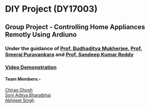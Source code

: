 # DIY Project (DY17003)
## Group Project - Controlling Home Appliances Remotly Using Ardiuno

### Under the guidance of [Prof. Budhaditya Mukherjee](http://www.smst.iitkgp.ac.in/Smst/facultydetails/smst-bmukherjee), [Prof. Sreeraj Puravankara](http://www.iitkgp.ac.in/department/ES/faculty/es-sreeraj) and [Prof. Sandeep Kumar Reddy](http://www.iitkgp.ac.in/department/CD/faculty/cd-skreddy)
### [Video Demonstration](https://www.youtube.com/watch?v=gUDawFb3dRk)

#### Team Members:-
[Chirag Ghosh](https://github.com/chirag-ghosh)<br>
[Soni Aditya Bharatbhai](https://github.com/adityasoni9998)<br>
[Abhijeet Singh](https://github.com/AbhijeetSingh13)